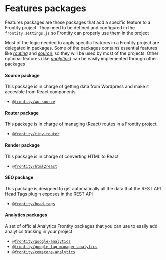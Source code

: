 # Features packages

Features packages are those packages that add a specific feature to a Frontity project. They need to be defined and configured in the `frontity.settings.js` so Frontity can properly use them in the project

Most of the logic needed to apply specific features in a Frontity project are delegated in packages. Some of the packages contains essential features like [_routing_](#router-package) and [_source_](#source-package), so they will be used by most of the projects. Other optional features (like [_analytics_](#analytics-packages)) can be easily implemented through other packages

#### Source package 

This package is in charge of getting data from Wordpress and make it accesible from React components

- [`@frontity/wp-source`](wp-source.md)

#### Router package 

This package is in charge of managing (React) routes in a Frontity project.

- [`@frontity/tiny-router`](tiny-router.md)

#### Render package 

This package is in charge of converting HTML to React

- [`@frontity/html2react`](html2react.md)

#### SEO package

This package is designed to get automatically all the data that the REST API Head Tags plugin exposes in the REST API

- [`@frontity/head-tags`](head-tags.md)

#### Analytics packages

A set of official Analytics Frontity packages that you can use to easily add analytics tracking in your project

- [`@frontity/google-analytics`](analytics/google-analytics.md)
- [`@frontity/google-tag-manager-analytics`](analytics/google-tag-manager-analytics.md) 
- [`@frontity/comscore-analytics`](analytics/comscore-analytics.md)